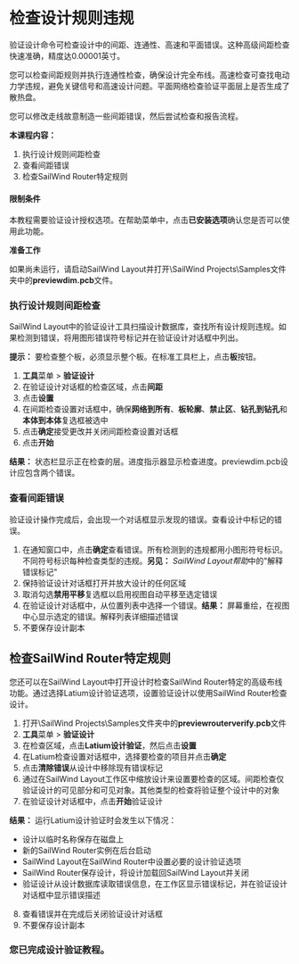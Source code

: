 # 检查设计规则违规

验证设计命令可检查设计中的间距、连通性、高速和平面错误。这种高级间距检查快速准确，精度达0.00001英寸。

您可以检查间距规则并执行连通性检查，确保设计完全布线。高速检查可查找电动力学违规，避免关键信号和高速设计问题。平面网络检查验证平面层上是否生成了散热盘。

您可以修改走线故意制造一些间距错误，然后尝试检查和报告流程。

**本课程内容：**

1. 执行设计规则间距检查
2. 查看间距错误
3. 检查SailWind Router特定规则

#### 限制条件

本教程需要验证设计授权选项。在帮助菜单中，点击**已安装选项**确认您是否可以使用此功能。

**准备工作**

如果尚未运行，请启动SailWind Layout并打开\SailWind Projects\Samples文件夹中的**previewdim.pcb**文件。

### 执行设计规则间距检查

SailWind Layout中的验证设计工具扫描设计数据库，查找所有设计规则违规。如果检测到错误，将用图形错误符号标记并在验证设计对话框中列出。

**提示：** 要检查整个板，必须显示整个板。在标准工具栏上，点击**板**按钮。

1. **工具**菜单 > **验证设计**
2. 在验证设计对话框的检查区域，点击**间距**
3. 点击**设置**
4. 在间距检查设置对话框中，确保**网络到所有**、**板轮廓**、**禁止区**、**钻孔到钻孔**和**本体到本体**复选框被选中
5. 点击**确定**接受更改并关闭间距检查设置对话框
6. 点击**开始**

**结果：** 状态栏显示正在检查的层。进度指示器显示检查进度。previewdim.pcb设计应包含两个错误。

### 查看间距错误

验证设计操作完成后，会出现一个对话框显示发现的错误。查看设计中标记的错误。

1. 在通知窗口中，点击**确定**查看错误。所有检测到的违规都用小图形符号标识。不同符号标识每种检查类型的违规。**另见：** *SailWind Layout帮助*中的"解释错误标记"
2. 保持验证设计对话框打开并放大设计的任何区域
3. 取消勾选**禁用平移**复选框以启用视图自动平移至选定错误
4. 在验证设计对话框中，从位置列表中选择一个错误。**结果：** 屏幕重绘，在视图中心显示选定的错误。解释列表详细描述错误
5. 不要保存设计副本

## 检查SailWind Router特定规则

您还可以在SailWind Layout中打开设计时检查SailWind Router特定的高级布线功能。通过选择Latium设计验证选项，设置验证设计以使用SailWind Router检查设计。

1. 打开\SailWind Projects\Samples文件夹中的**previewrouterverify.pcb**文件
2. **工具**菜单 > **验证设计**
3. 在检查区域，点击**Latium设计验证**，然后点击**设置**
4. 在Latium检查设置对话框中，选择要检查的项目并点击**确定**
5. 点击**清除错误**从设计中移除现有错误标记
6. 通过在SailWind Layout工作区中缩放设计来设置要检查的区域。间距检查仅验证设计的可见部分和可见对象。其他类型的检查将验证整个设计中的对象
7. 在验证设计对话框中，点击**开始**验证设计

**结果：** 运行Latium设计验证时会发生以下情况：

- 设计以临时名称保存在磁盘上
- 新的SailWind Router实例在后台启动
- SailWind Layout在SailWind Router中设置必要的设计验证选项
- SailWind Router保存设计，将设计加载回SailWind Layout并关闭
- 验证设计从设计数据库读取错误信息，在工作区显示错误标记，并在验证设计对话框中显示错误描述

8. 查看错误并在完成后关闭验证设计对话框
9. 不要保存设计副本

### 您已完成设计验证教程。